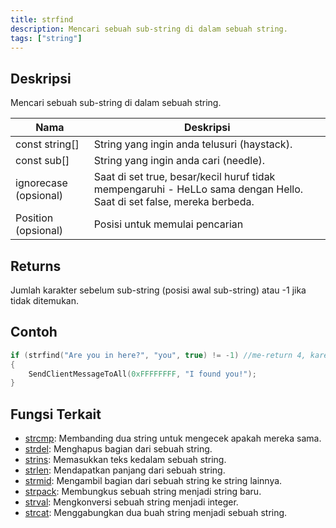 ```yaml
---
title: strfind
description: Mencari sebuah sub-string di dalam sebuah string.
tags: ["string"]
---
```


<LowercaseNote />

## Deskripsi

Mencari sebuah sub-string di dalam sebuah string.

| Nama                  | Deskripsi                                                                                               |
| --------------------- | --------------------------------------------------------------------------------------------------------- |
| const string[]        | String yang ingin anda telusuri (haystack).                                                              |
| const sub[]           | String yang ingin anda cari (needle).                                                               |
| ignorecase (opsional) | Saat di set true, besar/kecil huruf tidak mempengaruhi - HeLLo sama dengan Hello. Saat di set false, mereka berbeda. |
| Position (opsional)   | Posisi untuk memulai pencarian                                                                       |

## Returns

Jumlah karakter sebelum sub-string (posisi awal sub-string) atau -1 jika tidak ditemukan.

## Contoh

```c
if (strfind("Are you in here?", "you", true) != -1) //me-return 4, karena awalan 'you' (y) ada di indeks 4 dalam string
{
    SendClientMessageToAll(0xFFFFFFFF, "I found you!");
}
```

## Fungsi Terkait

- [strcmp](strcmp): Membanding dua string untuk mengecek apakah mereka sama.
- [strdel](strdel): Menghapus bagian dari sebuah string.
- [strins](strins): Memasukkan teks kedalam sebuah string.
- [strlen](strlen): Mendapatkan panjang dari sebuah string.
- [strmid](strmid): Mengambil bagian dari sebuah string ke string lainnya.
- [strpack](strpack): Membungkus sebuah string menjadi string baru.
- [strval](strval): Mengkonversi sebuah string menjadi integer.
- [strcat](strcat): Menggabungkan dua buah string menjadi sebuah string.